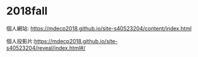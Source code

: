 # 2018fall

個人網站: https://mdecp2018.github.io/site-s40523204/content/index.html

個人投影片:https://mdecp2018.github.io/site-s40523204/reveal/index.html#/
